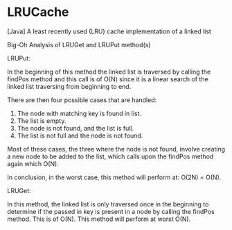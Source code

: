 # LRUCache
[Java] A least recently used (LRU) cache implementation of a linked list

Big-Oh Analysis of LRUGet and LRUPut method(s)

LRUPut:

In the beginning of this method the linked list is traversed by calling the findPos method and this call is of O(N) since it is a linear search of the linked list traversing from beginning to end. 

There are then four possible cases that are handled:
1)	The node with matching key is found in list.
2)	The list is empty.
3)	The node is not found, and the list is full.
4)	The list is not full and the node is not found.

Most of these cases, the three where the node is not found, involve creating a new node to be added to the list, which calls upon the findPos method again which O(N).

In conclusion, in the worst case, this method will perform at: O(2N) = O(N).

LRUGet:

In this method, the linked list is only traversed once in the beginning to determine if the passed in key is present in a node by calling the findPos method. This is of O(N).
This method will perform at worst O(N).
